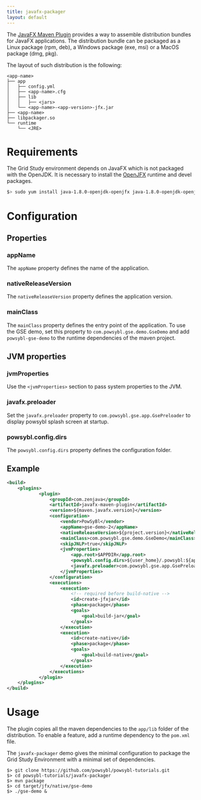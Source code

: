 ```yaml
---
title: javafx-packager
layout: default
---
```


The [JavaFX Maven Plugin](https://github.com/javafx-maven-plugin/javafx-maven-plugin) provides a way to assemble
distribution bundles for JavaFX applications. The distribution bundle can be packaged as a Linux package (rpm, deb), a
Windows package (exe, msi) or a MacOS package (dmg, pkg).

The layout of such distribution is the following:
```
<app-name>
├── app
│   ├── config.yml
│   ├── <app-name>.cfg
│   ├── lib
│   │   ├── <jars>
│   └── <app-name>-<app-version>-jfx.jar
├── <app-name>
├── libpackager.so
└── runtime
    └── <JRE>
```

# Requirements
The Grid Study environment depends on JavaFX which is not packaged with the OpenJDK. It is necessary to install the
[OpenJFX](https://openjdk.java.net/projects/openjfx/) runtime and devel packages.
```bash
$> sudo yum install java-1.8.0-openjdk-openjfx java-1.8.0-openjdk-openjfx-devel
```

# Configuration

## Properties

### appName
The `appName` property defines the name of the application.

### nativeReleaseVersion
The `nativeReleaseVersion` property defines the application version.

### mainClass
The `mainClass` property defines the entry point of the application. To use the GSE demo, set this property to 
`com.powsybl.gse.demo.GseDemo` and add `powsybl-gse-demo` to the runtime dependencies of the maven project.

## JVM properties

### jvmProperties
Use the `<jvmProperties>` section to pass system properties to the JVM.

### javafx.preloader
Set the `javafx.preloader` property to `com.powsybl.gse.app.GsePreloader` to display powsybl splash screen at startup.

### powsybl.config.dirs
The `powsybl.config.dirs` property defines the configuration folder. 

## Example
```xml
<build>
    <plugins>
            <plugin>
                <groupId>com.zenjava</groupId>
                <artifactId>javafx-maven-plugin</artifactId>
                <version>${maven.javafx.version}</version>
                <configuration>
                    <vendor>PowSyBl</vendor>
                    <appName>gse-demo-2</appName>
                    <nativeReleaseVersion>${project.version}</nativeReleaseVersion>
                    <mainClass>com.powsybl.gse.demo.GseDemo</mainClass>
                    <skipJNLP>true</skipJNLP>
                    <jvmProperties>
                        <app.root>$APPDIR</app.root>
                        <powsybl.config.dirs>${user_home}/.powsybl:${app.root}/app</powsybl.config.dirs>
                        <javafx.preloader>com.powsybl.gse.app.GsePreloader</javafx.preloader>
                    </jvmProperties>
                </configuration>
                <executions>
                    <execution>
                        <!-- required before build-native -->
                        <id>create-jfxjar</id>
                        <phase>package</phase>
                        <goals>
                            <goal>build-jar</goal>
                        </goals>
                    </execution>
                    <execution>
                        <id>create-native</id>
                        <phase>package</phase>
                        <goals>
                            <goal>build-native</goal>
                        </goals>
                    </execution>
                </executions>
            </plugin>
    </plugins>
</build>
```

# Usage
The plugin copies all the maven dependencies to the `app/lib` folder of the distribution. To enable a feature, add a runtime
dependency to the `pom.xml` file.

The `javafx-packager` demo gives the minimal configuration to package the Grid Study Environment with a minimal set of
dependencies.
```shell
$> git clone https://github.com/powsybl/powsybl-tutorials.git
$> cd powsybl-tutorials/javafx-packager
$> mvn package
$> cd target/jfx/native/gse-demo
$> ./gse-demo &
```
